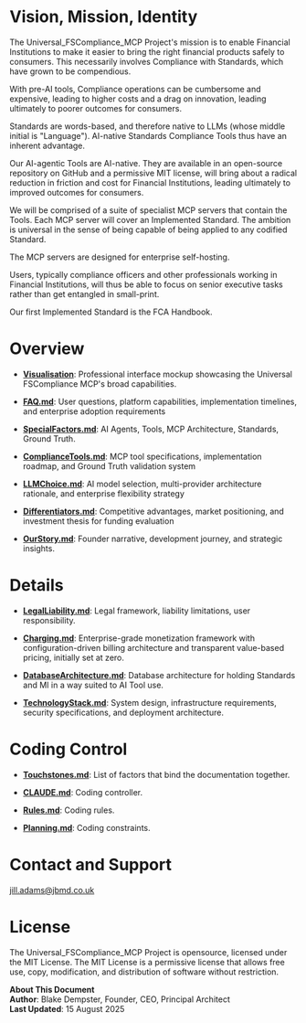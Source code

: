 # Vision, Mission, Identity

The Universal_FSCompliance_MCP Project's mission is to enable Financial Institutions to make it easier to bring the right financial products safely to consumers. This necessarily involves Compliance with Standards, which have grown to be compendious. 

With pre-AI tools, Compliance operations can be cumbersome and expensive, leading to higher costs and a drag on innovation, leading ultimately to poorer outcomes for consumers. 

Standards are words-based, and therefore native to LLMs (whose middle initial is "Language"). AI-native Standards Compliance Tools thus have an inherent advantage.

Our AI-agentic Tools are AI-native. They are available in an open-source repository on GitHub and a permissive MIT license, will bring about a radical reduction in friction and cost for Financial Institutions, leading ultimately to improved outcomes for consumers. 

We will be comprised of a suite of specialist MCP servers that contain the Tools. Each MCP server will cover an Implemented Standard. The ambition is universal in the sense of being capable of being applied to any codified Standard.

The MCP servers are designed for enterprise self-hosting.

Users, typically compliance officers and other professionals working in Financial Institutions, will thus be able to focus on senior executive tasks rather than get entangled in small-print. 

Our first Implemented Standard is the FCA Handbook.

# Overview

- **[Visualisation](https://htmlpreview.github.io/?https://github.com/99blakeD99/Universal_FSCompliance_MCP/blob/main/index.html)**: Professional interface mockup showcasing the Universal FSCompliance MCP's broad capabilities. 

- **[FAQ.md](FAQ.md)**: User questions, platform capabilities, implementation timelines, and enterprise adoption requirements

- **[SpecialFactors.md](SpecialFactors.md)**: AI Agents, Tools, MCP Architecture, Standards, Ground Truth.
  
- **[ComplianceTools.md](ComplianceTools.md)**: MCP tool specifications, implementation roadmap, and Ground Truth validation system

- **[LLMChoice.md](LLMChoice.md)**: AI model selection, multi-provider architecture rationale, and enterprise flexibility strategy

- **[Differentiators.md](Differentiators.md)**: Competitive advantages, market positioning, and investment thesis for funding evaluation

- **[OurStory.md](OurStory.md)**: Founder narrative, development journey, and strategic insights.
 
# Details

- **[LegalLiability.md](LegalLiability.md)**: Legal framework, liability limitations, user responsibility.

- **[Charging.md](Charging.md)**: Enterprise-grade monetization framework with configuration-driven billing architecture and transparent value-based pricing, initially set at zero.

- **[DatabaseArchitecture.md](DatabaseArchitecture.md)**: Database architecture for holding Standards and MI in a way suited to AI Tool use.

- **[TechnologyStack.md](TechnologyStack.md)**: System design, infrastructure requirements, security specifications, and deployment architecture.

# Coding Control

- **[Touchstones.md](Touchstones.md)**: List of factors that bind the documentation together.
  
- **[CLAUDE.md](CLAUDE.md)**: Coding controller.
 
- **[Rules.md](Rules.md)**: Coding rules.

- **[Planning.md](Planning.md)**: Coding constraints.

# Contact and Support

jill.adams@jbmd.co.uk  

# License

The Universal_FSCompliance_MCP Project is opensource, licensed under the MIT License. The MIT License is a permissive license that allows free use, copy, modification, and distribution of software without restriction.

**About This Document**  
**Author**: Blake Dempster, Founder, CEO, Principal Architect  
**Last Updated**: 15 August 2025  
 
